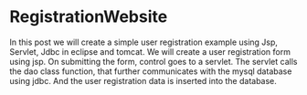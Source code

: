 # RegistrationWebsite
In this post we will create a simple user registration example using Jsp, Servlet, Jdbc in eclipse and tomcat. We will create a user registration form using jsp. On submitting the form, control goes to a servlet. The servlet calls the dao class function, that further communicates with the mysql database using jdbc. And the user registration data is inserted into the database.

